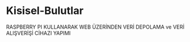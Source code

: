 # Kisisel-Bulutlar
RASPBERRY PI KULLANARAK WEB ÜZERİNDEN VERİ DEPOLAMA ve VERİ ALIŞVERİŞİ CİHAZI YAPIMI
